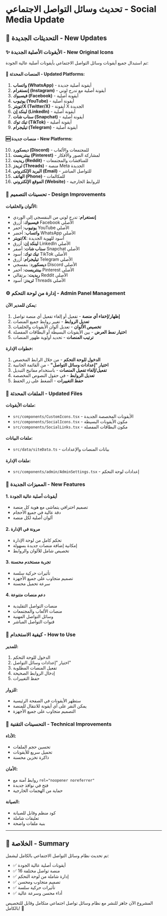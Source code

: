 # تحديث وسائل التواصل الاجتماعي - Social Media Update

## 🎨 التحديثات الجديدة - New Updates

### ✨ الأيقونات الأصلية الجديدة - New Original Icons

تم استبدال جميع أيقونات وسائل التواصل الاجتماعي بأيقونات أصلية عالية الجودة:

#### 📱 المنصات المحدثة - Updated Platforms:

1. **واتساب (WhatsApp)** - أيقونة أصلية جديدة
2. **إنستغرام (Instagram)** - أيقونة أصلية مع تدرج لوني
3. **فيسبوك (Facebook)** - أيقونة أصلية
4. **يوتيوب (YouTube)** - أيقونة أصلية
5. **تويتر/X (Twitter/X)** - أيقونة X الجديدة
6. **لينكد إن (LinkedIn)** - أيقونة أصلية
7. **سناب شات (Snapchat)** - أيقونة أصلية
8. **تيك توك (TikTok)** - أيقونة أصلية
9. **تيليجرام (Telegram)** - أيقونة أصلية

#### 🆕 منصات جديدة - New Platforms:

10. **ديسكورد (Discord)** - للمجتمعات والألعاب
11. **بينتريست (Pinterest)** - لمشاركة الصور والأفكار
12. **ريديت (Reddit)** - للمناقشات والمجتمعات
13. **ثريدز (Threads)** - منصة Meta الجديدة
14. **البريد الإلكتروني (Email)** - للتواصل المباشر
15. **الهاتف (Phone)** - للمكالمات
16. **الموقع الإلكتروني (Website)** - للروابط الخارجية

### 🎨 تحسينات التصميم - Design Improvements

#### الألوان والخلفيات:
- **إنستغرام**: تدرج لوني من البنفسجي إلى الوردي
- **فيسبوك**: أزرق Facebook الأصلي
- **يوتيوب**: أحمر YouTube الأصلي
- **واتساب**: أخضر WhatsApp الأصلي
- **تويتر/X**: أسود للهوية الجديدة
- **لينكد إن**: أزرق LinkedIn الأصلي
- **سناب شات**: أصفر Snapchat الأصلي
- **تيك توك**: أسود TikTok الأصلي
- **تيليجرام**: أزرق Telegram الأصلي
- **ديسكورد**: بنفسجي Discord الأصلي
- **بينتريست**: أحمر Pinterest الأصلي
- **ريديت**: برتقالي Reddit الأصلي
- **ثريدز**: أسود Threads الأصلي

### ⚙️ إدارة من لوحة التحكم - Admin Panel Management

#### يمكن للمدير الآن:

1. **إظهار/إخفاء أي منصة** - تفعيل أو إلغاء تفعيل أي منصة تواصل
2. **تعديل الروابط** - تغيير روابط جميع المنصات
3. **تخصيص الألوان** - تعديل ألوان الأيقونات والخلفيات
4. **اختيار نمط العرض** - بين الأيقونات البسيطة أو البطاقات المفصلة
5. **ترتيب المنصات** - تحديد أولوية ظهور المنصات

#### خطوات الإدارة:

1. **الدخول للوحة التحكم** - من خلال الرابط المخصص
2. **اختيار "إعدادات وسائل التواصل"** - من القائمة الجانبية
3. **تفعيل/إلغاء تفعيل المنصات** - باستخدام مفاتيح التبديل
4. **تعديل الروابط** - في حقول النصوص المخصصة
5. **حفظ التغييرات** - الضغط على زر الحفظ

### 📁 الملفات المحدثة - Updated Files

#### ملفات الأيقونات:
- `src/components/CustomIcons.tsx` - الأيقونات المخصصة الجديدة
- `src/components/SocialIcons.tsx` - مكون الأيقونات البسيطة
- `src/components/SocialLinks.tsx` - مكون البطاقات المفصلة

#### ملفات البيانات:
- `src/data/siteData.ts` - بيانات المنصات والإعدادات

#### ملفات الإدارة:
- `src/components/admin/AdminSettings.tsx` - إعدادات لوحة التحكم

### 🚀 المميزات الجديدة - New Features

#### 1. أيقونات أصلية عالية الجودة
- تصميم احترافي يتماشى مع هوية كل منصة
- دقة عالية في جميع الأحجام
- ألوان أصلية لكل منصة

#### 2. مرونة في الإدارة
- تحكم كامل من لوحة الإدارة
- إمكانية إضافة منصات جديدة بسهولة
- تخصيص شامل للألوان والروابط

#### 3. تجربة مستخدم محسنة
- تأثيرات حركية سلسة
- تصميم متجاوب على جميع الأجهزة
- سرعة تحميل محسنة

#### 4. دعم منصات متنوعة
- منصات التواصل التقليدية
- منصات الألعاب والمجتمعات
- وسائل التواصل المهنية
- قنوات التواصل المباشر

### 📱 كيفية الاستخدام - How to Use

#### للمدير:
1. الدخول للوحة التحكم
2. اختيار "إعدادات وسائل التواصل"
3. تفعيل المنصات المطلوبة
4. إدخال الروابط الصحيحة
5. حفظ التغييرات

#### للزوار:
- ستظهر الأيقونات في الصفحة الرئيسية
- يمكن النقر على أي أيقونة للانتقال للمنصة
- التصميم متجاوب على جميع الأجهزة

### 🔧 التحسينات التقنية - Technical Improvements

#### الأداء:
- تحسين حجم الملفات
- تحميل سريع للأيقونات
- ذاكرة تخزين محسنة

#### الأمان:
- روابط آمنة مع `rel="noopener noreferrer"`
- فتح في نوافذ جديدة
- حماية من الهجمات الخارجية

#### الصيانة:
- كود منظم وقابل للصيانة
- تعليقات شاملة
- بنية ملفات واضحة

---

## 🎯 الخلاصة - Summary

تم تحديث نظام وسائل التواصل الاجتماعي بالكامل ليشمل:
- ✅ أيقونات أصلية عالية الجودة
- ✅ 16 منصة تواصل مختلفة
- ✅ إدارة شاملة من لوحة التحكم
- ✅ تصميم متجاوب ومحسن
- ✅ تأثيرات حركية سلسة
- ✅ أداء محسن وسرعة عالية

المشروع الآن جاهز للنشر مع نظام وسائل تواصل اجتماعي متكامل وقابل للتخصيص بالكامل! 🚀
